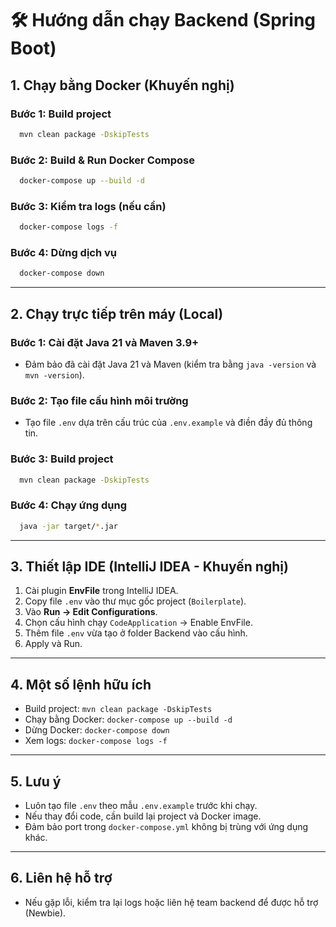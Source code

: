 # 🛠️ Hướng dẫn chạy Backend (Spring Boot)

## 1. Chạy bằng Docker (Khuyến nghị)

### Bước 1: Build project
```bash
  mvn clean package -DskipTests
```

### Bước 2: Build & Run Docker Compose
```bash
  docker-compose up --build -d
```

### Bước 3: Kiểm tra logs (nếu cần)
```bash
  docker-compose logs -f
```

### Bước 4: Dừng dịch vụ
```bash
  docker-compose down
```

---

## 2. Chạy trực tiếp trên máy (Local)

### Bước 1: Cài đặt Java 21 và Maven 3.9+
- Đảm bảo đã cài đặt Java 21 và Maven (kiểm tra bằng `java -version` và `mvn -version`).

### Bước 2: Tạo file cấu hình môi trường
- Tạo file `.env` dựa trên cấu trúc của `.env.example` và điền đầy đủ thông tin.

### Bước 3: Build project
```bash
  mvn clean package -DskipTests
```

### Bước 4: Chạy ứng dụng
```bash
  java -jar target/*.jar
```

---

## 3. Thiết lập IDE (IntelliJ IDEA - Khuyến nghị)

1. Cài plugin **EnvFile** trong IntelliJ IDEA.
2. Copy file `.env` vào thư mục gốc project (`Boilerplate`).
3. Vào **Run → Edit Configurations**.
4. Chọn cấu hình chạy `CodeApplication` → Enable EnvFile.
5. Thêm file `.env` vừa tạo ở folder Backend vào cấu hình.
6. Apply và Run.

---

## 4. Một số lệnh hữu ích

- Build project: `mvn clean package -DskipTests`
- Chạy bằng Docker: `docker-compose up --build -d`
- Dừng Docker: `docker-compose down`
- Xem logs: `docker-compose logs -f`

---

## 5. Lưu ý
- Luôn tạo file `.env` theo mẫu `.env.example` trước khi chạy.
- Nếu thay đổi code, cần build lại project và Docker image.
- Đảm bảo port trong `docker-compose.yml` không bị trùng với ứng dụng khác.

---

## 6. Liên hệ hỗ trợ
- Nếu gặp lỗi, kiểm tra lại logs hoặc liên hệ team backend để được hỗ trợ (Newbie).
